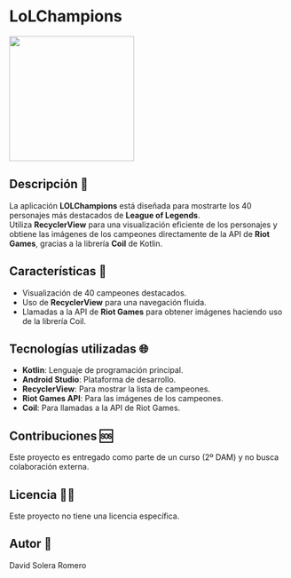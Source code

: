 # LoLChampions
<p>
    <img src="https://media.giphy.com/media/3oKIP73vEZmJjFNXtC/giphy.gif" width="225" height="225" />
</p>


## Descripción 📖

La aplicación **LOLChampions** está diseñada para mostrarte los 40 personajes más destacados de **League of Legends**. <br>
Utiliza **RecyclerView** para una visualización eficiente de los personajes y obtiene las imágenes de los campeones directamente de la API de **Riot Games**, gracias a la librería **Coil** de Kotlin.

## Características 📕

- Visualización de 40 campeones destacados.
- Uso de **RecyclerView** para una navegación fluida.
- Llamadas a la API de **Riot Games** para obtener imágenes haciendo uso de la librería Coil.

## Tecnologías utilizadas 🌐

- **Kotlin**: Lenguaje de programación principal.
- **Android Studio**: Plataforma de desarrollo.
- **RecyclerView**: Para mostrar la lista de campeones.
- **Riot Games API**: Para las imágenes de los campeones.
- **Coil**: Para llamadas a la API de Riot Games.

## Contribuciones 🆘

Este proyecto es entregado como parte de un curso (2º DAM) y no busca colaboración externa.

## Licencia 👨‍🎓

Este proyecto no tiene una licencia específica.

## Autor 👻

David Solera Romero
